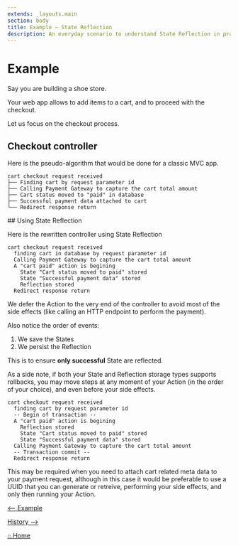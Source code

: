 ```yaml
---
extends: _layouts.main
section: body
title: Example — State Reflection
description: An everyday scenario to understand State Reflection in practice.
---
```


# Example

Say you are building a shoe store.

Your web app allows to add items to a cart, and to proceed with the checkout.

Let us focus on the checkout process.

## Checkout controller

Here is the pseudo-algorithm that would be done for a classic MVC app.

```
cart checkout request received
├── Finding cart by request parameter id
├── Calling Payment Gateway to capture the cart total amount
├── Cart status moved to "paid" in database
├── Successful payment data attached to cart
└── Redirect response return
```

## Using State Reflection

Here is the rewritten controller using State Reflection

```
cart checkout request received
  finding cart in database by request parameter id
  Calling Payment Gateway to capture the cart total amount
  A "cart paid" action is begining
    State "Cart status moved to paid" stored
    State "Successful payment data" stored
    Reflection stored
  Redirect response return
```

We defer the Action to the very end of the controller to avoid most of the side effects (like calling an HTTP endpoint to perform the payment).

Also notice the order of events:

1. We save the States
2. We persist the Reflection

This is to ensure **only successful** State are reflected.

As a side note, if both your State and Reflection storage types supports rollbacks, you may move steps at any moment of your Action (in the order of your choice), and even before your side effects.

```
cart checkout request received
  finding cart by request parameter id
  -- Begin of transaction --
  A "cart paid" action is begining
    Reflection stored
    State "Cart status moved to paid" stored
    State "Successful payment data" stored
  Calling Payment Gateway to capture the cart total amount
  -- Transaction commit --
  Redirect response return
```

This may be required when you need to attach cart related meta data to your payment request, although in this case it would be preferable to use a UUID that you can generate or retreive, performing your side effects, and only then running your Action.

[⟵ Example](../explaination)

[History ⟶](../history)

[⌂ Home](../)
